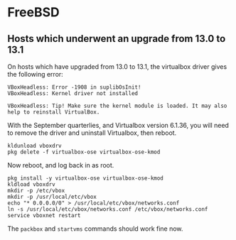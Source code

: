 # FreeBSD

## Hosts which underwent an upgrade from 13.0 to 13.1

On hosts which have upgraded from 13.0 to 13.1, the virtualbox driver gives the following error:
```
VBoxHeadless: Error -1908 in suplibOsInit!
VBoxHeadless: Kernel driver not installed

VBoxHeadless: Tip! Make sure the kernel module is loaded. It may also help to reinstall VirtualBox.
```

With the September quarterlies, and Virtualbox version 6.1.36, you will need to remove the driver and uninstall Virtualbox, then reboot.

```
kldunload vboxdrv
pkg delete -f virtualbox-ose virtualbox-ose-kmod 
```

Now reboot, and log back in as root.

```
pkg install -y virtualbox-ose virtualbox-ose-kmod
kldload vboxdrv
mkdir -p /etc/vbox
mkdir -p /usr/local/etc/vbox
echo "* 0.0.0.0/0" > /usr/local/etc/vbox/networks.conf
ln -s /usr/local/etc/vbox/networks.conf /etc/vbox/networks.conf
service vboxnet restart
```

The `packbox` and `startvms` commands should work fine now.